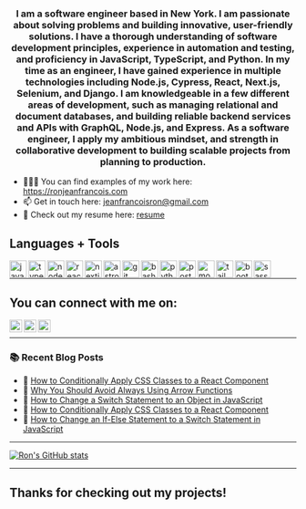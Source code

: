 <h3 align="center">I am a software engineer based in New York. I am passionate about solving problems and building innovative, user-friendly solutions. I have a thorough understanding of software development principles, experience in automation and testing, and proficiency in JavaScript, TypeScript, and Python. In my time as an engineer, I have gained experience in multiple technologies including Node.js, Cypress, React, Next.js, Selenium, and Django. I am knowledgeable in a few different areas of development, such as managing relational and document databases, and building reliable backend services and APIs with GraphQL, Node.js, and Express. As a software engineer, I apply my ambitious mindset, and strength in collaborative development to building scalable projects from planning to production.</h3>

- 👨🏾‍💻 You can find examples of my work here: https://ronjeanfrancois.com
- 📫 Get in touch here: [jeanfrancoisron@gmail.com](mailto:jeanfrancoisron@gmail.com)
- 📄 Check out my resume here: [resume](https://docs.google.com/document/d/e/2PACX-1vRhLQzd5IflyTcCRFRq2XnyMqSavTfOx64NY6a_R7t16XIHoJGc_XcrxQ-PYpSyfUJr8PIK78_fmZ1A/pub)

## Languages + Tools

<img align="left" height="30" alt="javascript" src="https://ronthetech.github.io/image-repo/icons/JavaScript.svg" />
<img align="left" height="30" alt="typescript" src="https://ronthetech.github.io/image-repo/icons/TypeScript.svg" />
<img align="left" height="30" alt="nodejs" src="https://ronthetech.github.io/image-repo/icons/NodeJS-Dark.svg" />
<img align="left" height="30" alt="react" src="https://ronthetech.github.io/image-repo/icons/React-Dark.svg" />
<img align="left" height="30" alt="nextjs" src="https://ronthetech.github.io/image-repo/icons/NextJS-Dark.svg" />
<img align="left" height="30" alt="astro" src="https://ronthetech.github.io/image-repo/icons/Astro.svg" />
<img align="left" height="30" alt="git" src="https://ronthetech.github.io/image-repo/icons/Git.svg" />
<img align="left" height="30" alt="bash" src="https://ronthetech.github.io/image-repo/icons/Bash-Dark.svg" />
<img align="left" height="30" alt="python" src="https://ronthetech.github.io/image-repo/icons/Python-Dark.svg" />
<img align="left" height="30" alt="postgresql" src="https://ronthetech.github.io/image-repo/icons/PostgreSQL-Dark.svg" />
<img align="left" height="30" alt="mongodb" src="https://ronthetech.github.io/image-repo/icons/MongoDB.svg" />
<img align="left" height="30" alt="tailwindcss" src="https://ronthetech.github.io/image-repo/icons/TailwindCSS-Dark.svg" />
<img align="left" height="30" alt="bootstrap" src="https://ronthetech.github.io/image-repo/icons/Bootstrap.svg" />
<img align="left" height="30" alt="sass" src="https://ronthetech.github.io/image-repo/icons/Sass.svg" />
<br />

<hr />

## You can connect with me on:

<a href="https://ronjeanfrancois.com"><img align="left" alt="ronjeanfrancois.com" width="22px" src="https://ronthetech.github.io/image-repo/icons/language_white_24dp.svg" />
<a href="https://twitter.com/ronjtech"><img align="left" alt="Ron Jean-Francois | Twitter" width="22px" src="https://ronthetech.github.io/image-repo/Twitter.svg" /></a>
<a href="https://www.linkedin.com/in/ronjf/"><img align="left" alt="Ron Jean-Francois | LinkedIn" width="22px" src="https://ronthetech.github.io/image-repo/LinkedIn.svg" /></a>
<br />

<hr />

### :books: Recent Blog Posts
<!-- BLOGPOSTS:START -->
 - 🦆 [How to Conditionally Apply CSS Classes to a React Component](https://ronjf.hashnode.dev/how-to-conditionally-apply-css-classes-to-a-react-component)
 - 🐤 [Why You Should Avoid Always Using Arrow Functions](https://www.ronjeanfrancois.com/blog/why-you-should-avoid-always-using-arrow-functions/)
 - 🦚 [How to Change a Switch Statement to an Object in JavaScript](https://www.ronjeanfrancois.com/blog/how-to-change-a-switch-to-an-object/)
 - 🦆 [How to Conditionally Apply CSS Classes to a React Component](https://www.ronjeanfrancois.com/blog/how-to-conditionally-apply-css-classes-to-a-react-component/)
 - 🦉 [How to Change an If-Else Statement to a Switch Statement in JavaScript](https://www.ronjeanfrancois.com/blog/how-to-change-an-if-else-to-a-switch/)<!-- BLOGPOSTS:END -->

<hr />

[![Ron's GitHub stats](https://github-readme-stats.vercel.app/api?username=ronthetech&hide=stars&count_private=true&show_icons=true&theme=github_dark)](https://github.com/ronthetech/github-readme-stats)

<hr />

<!-- [![Top Langs](https://ronjtech-github-readme-stats.vercel.app/api/top-langs/?username=ronthetech&layout=compact)](https://github.com/ronthetech/github-readme-stats) -->

 
<!---
[![Ron's GitHub stats](https://ronjtech-github-readme-stats.vercel.app/api?username=ronthetech&hide=stars&count_private=true&show_icons=true&theme=github_dark)](https://github.com/ronthetech/github-readme-stats)
[![Top Langs](https://ronjtech-github-readme-stats.vercel.app/api/top-langs/?username=ronthetech&layout=compact)](https://github.com/ronthetech/github-readme-stats)
[![Top Langs](https://github-readme-stats.vercel.app/api/top-langs/?username=ronthetech)](https://github.com/anuraghazra/github-readme-stats)

|![Ron's GitHub stats](https://github-readme-stats.vercel.app/api?username=ronthetech&hide=stars&count_private=true)|
| ------------- | ------------- |
### Top Repositories

<a href=""><img align="center" src="" /></a>
<a href=""><img align="center" src="" /></a>

<br />
<br />

<a href="https://twitter.com/ronjtech">
 <img align="right" alt="Ron Jean-Francois | Twitter" width="21px" src="https://raw.githubusercontent.com/ronthetech/ronthetech/011eb1da5a80016595dda2f204493cc203677d99/icons/Twitter%20(1).svg"/>
</a>
<a href="https://www.linkedin.com/in/ronjf/">
 <img align="right" alt="Ron Jean-Francois | LinkedIn" width="21px" src="https://raw.githubusercontent.com/ronthetech/ronthetech/852679b722f8f4470980c6f25dd5851e2e5fb702/icons/LinkedIn.svg"/>
</a>
--->

## Thanks for checking out my projects!

<!---
ronthetech/ronthetech is a ✨ special ✨ repository because its `README.md` (this file) appears on your GitHub profile.
You can click the Preview link to take a look at your changes.
--->
